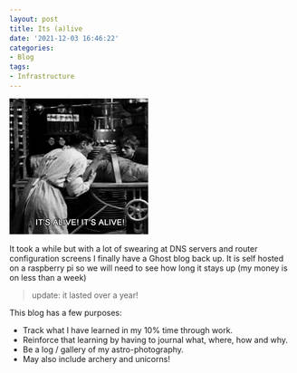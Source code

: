 ```yaml
---
layout: post
title: Its (a)live
date: '2021-12-03 16:46:22'
categories:
- Blog
tags:
- Infrastructure
---
```


![Frankenstein GIF](/assets/frank.gif)

It took a while but with a lot of swearing at DNS servers and router configuration screens I finally have a Ghost blog back up. It is self hosted on a raspberry pi so we will need to see how long it stays up (my money is on less than a week)

> update: it lasted over a year!

This blog has a few purposes:

- Track what I have learned in my 10% time through work.
- Reinforce that learning by having to journal what, where, how and why.
- Be a log / gallery of my astro-photography.
- May also include archery and unicorns!
